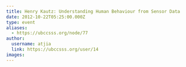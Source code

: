 ```yaml
---
title: Henry Kautz: Understanding Human Behaviour from Sensor Data 
date: 2012-10-22T05:25:00.000Z
type: event
aliases:
  - https://ubccsss.org/node/77
author:
  username: atjia
  link: https://ubccsss.org/user/14
images:
---
```


